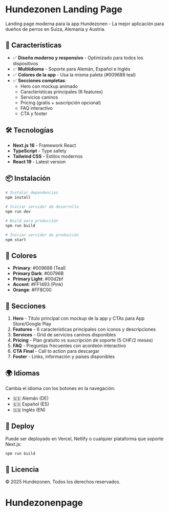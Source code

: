 # Hundezonen Landing Page

Landing page moderna para la app Hundezonen - La mejor aplicación para dueños de perros en Suiza, Alemania y Austria.

## 🚀 Características

- ✅ **Diseño moderno y responsivo** - Optimizado para todos los dispositivos
- ✅ **Multiidioma** - Soporte para Alemán, Español e Inglés
- ✅ **Colores de la app** - Usa la misma paleta (#009688 teal)
- ✅ **Secciones completas**:
  - Hero con mockup animado
  - Características principales (6 features)
  - Servicios caninos
  - Pricing (gratis + suscripción opcional)
  - FAQ interactivo
  - CTA y footer

## 🛠 Tecnologías

- **Next.js 16** - Framework React
- **TypeScript** - Type safety
- **Tailwind CSS** - Estilos modernos
- **React 19** - Latest version

## 📦 Instalación

```bash
# Instalar dependencias
npm install

# Iniciar servidor de desarrollo
npm run dev

# Build para producción
npm run build

# Iniciar servidor de producción
npm start
```

## 🎨 Colores

- **Primary**: #009688 (Teal)
- **Primary Dark**: #00796B
- **Primary Light**: #00d2bf
- **Accent**: #FF1493 (Pink)
- **Orange**: #FF8C00

## 📱 Secciones

1. **Hero** - Título principal con mockup de la app y CTAs para App Store/Google Play
2. **Features** - 6 características principales con iconos y descripciones
3. **Services** - Grid de servicios caninos disponibles
4. **Pricing** - Plan gratuito vs suscripción de soporte (5 CHF/2 meses)
5. **FAQ** - Preguntas frecuentes con acordeón interactivo
6. **CTA Final** - Call to action para descargar
7. **Footer** - Links, información y países disponibles

## 🌍 Idiomas

Cambia el idioma con los botones en la navegación:
- 🇩🇪 Alemán (DE)
- 🇪🇸 Español (ES)
- 🇬🇧 Inglés (EN)

## 🚀 Deploy

Puede ser deployado en Vercel, Netlify o cualquier plataforma que soporte Next.js:

```bash
npm run build
```

## 📄 Licencia

© 2025 Hundezonen. Todos los derechos reservados.
# Hundezonenpage

